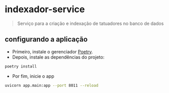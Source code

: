 # indexador-service

> Serviço para a criação e indexação de tatuadores no banco de dados

## configurando a aplicação

- Primeiro, instale o gerenciador [Poetry](https://python-poetry.org).
- Depois, instale as dependências do projeto:

```bash
poetry install
```

- Por fim, inicie o app

```bash
uvicorn app.main:app --port 8011 --reload
```